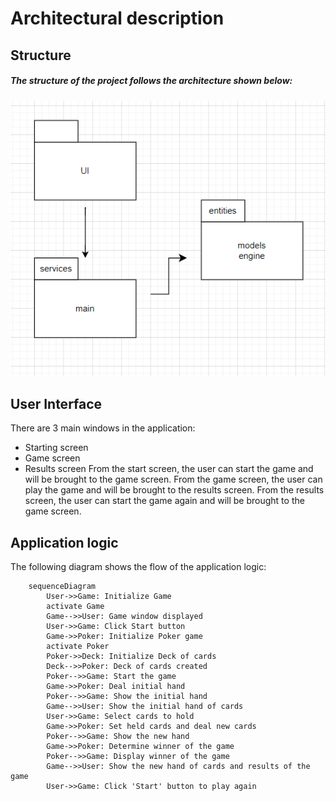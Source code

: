 # Architectural description
## Structure
##### The structure of the project follows the architecture shown below:
![Diagram](./pictures/architecture.png)

## User Interface
There are 3 main windows in the application:
* Starting screen
* Game screen
* Results screen
From the start screen, the user can start the game and will be brought to the game screen. From the game screen, the user can play the game and will be brought to the results screen. From the results screen, the user can start the game again and will be brought to the game screen.

## Application logic
The following diagram shows the flow of the application logic:
```mermaid
    sequenceDiagram
        User->>Game: Initialize Game
        activate Game
        Game-->>User: Game window displayed
        User->>Game: Click Start button
        Game->>Poker: Initialize Poker game
        activate Poker
        Poker->>Deck: Initialize Deck of cards
        Deck-->>Poker: Deck of cards created
        Poker-->>Game: Start the game
        Game->>Poker: Deal initial hand
        Poker-->>Game: Show the initial hand
        Game-->>User: Show the initial hand of cards
        User->>Game: Select cards to hold
        Game->>Poker: Set held cards and deal new cards
        Poker-->>Game: Show the new hand
        Game->>Poker: Determine winner of the game
        Poker-->>Game: Display winner of the game
        Game-->>User: Show the new hand of cards and results of the game
        User->>Game: Click 'Start' button to play again
```